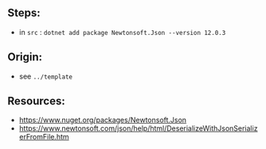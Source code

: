 
Steps:
---------

* in `src` : `dotnet add package Newtonsoft.Json --version 12.0.3`

Origin:
---------

* see `../template`

Resources:
--------

* https://www.nuget.org/packages/Newtonsoft.Json
* https://www.newtonsoft.com/json/help/html/DeserializeWithJsonSerializerFromFile.htm
